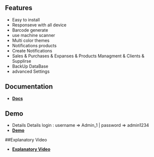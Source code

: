 ## Features
- Easy to install
- Responseve with all device
- Barcode generate
- use machine scanner
- Multi color themes
- Notifications products
- Create Notifications
- Sales & Purchases & Expanses & Products Managment & Clients & Supplirse
- BackUp DataBase
- advanced Settings

## Documentation
- **[Docs](http://oxa.ueuo.com/OXA/index.html)**

## Demo 
- Details Details login : username => Admin_1 | password => admin1234
- **[Demo](http://oxa.ueuo.com/)**

##Explanatory Video
- **[Explanatory Video](https://www.youtube.com/watch?v=83WSXCbQKIE)**

